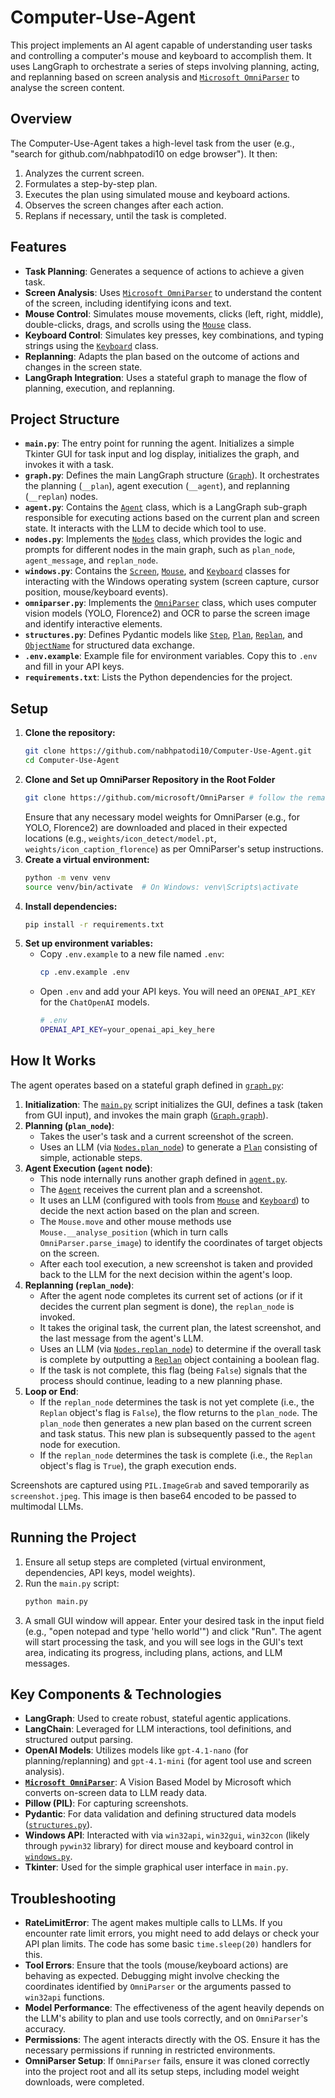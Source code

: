 # Computer-Use-Agent

This project implements an AI agent capable of understanding user tasks and controlling a computer's mouse and keyboard to accomplish them. It uses LangGraph to orchestrate a series of steps involving planning, acting, and replanning based on screen analysis and [`Microsoft OmniParser`](https://github.com/microsoft/OmniParser) to analyse the screen content.

## Overview

The Computer-Use-Agent takes a high-level task from the user (e.g., "search for github.com/nabhpatodi10 on edge browser"). It then:
1.  Analyzes the current screen.
2.  Formulates a step-by-step plan.
3.  Executes the plan using simulated mouse and keyboard actions.
4.  Observes the screen changes after each action.
5.  Replans if necessary, until the task is completed.

## Features

*   **Task Planning**: Generates a sequence of actions to achieve a given task.
*   **Screen Analysis**: Uses [`Microsoft OmniParser`](https://github.com/microsoft/OmniParser) to understand the content of the screen, including identifying icons and text.
*   **Mouse Control**: Simulates mouse movements, clicks (left, right, middle), double-clicks, drags, and scrolls using the [`Mouse`](./windows.py) class.
*   **Keyboard Control**: Simulates key presses, key combinations, and typing strings using the [`Keyboard`](./windows.py) class.
*   **Replanning**: Adapts the plan based on the outcome of actions and changes in the screen state.
*   **LangGraph Integration**: Uses a stateful graph to manage the flow of planning, execution, and replanning.

## Project Structure

*   **`main.py`**: The entry point for running the agent. Initializes a simple Tkinter GUI for task input and log display, initializes the graph, and invokes it with a task.
*   **`graph.py`**: Defines the main LangGraph structure ([`Graph`](./graph.py)). It orchestrates the planning (`__plan`), agent execution (`__agent`), and replanning (`__replan`) nodes.
*   **`agent.py`**: Contains the [`Agent`](./agent.py) class, which is a LangGraph sub-graph responsible for executing actions based on the current plan and screen state. It interacts with the LLM to decide which tool to use.
*   **`nodes.py`**: Implements the [`Nodes`](./nodes.py) class, which provides the logic and prompts for different nodes in the main graph, such as `plan_node`, `agent_message`, and `replan_node`.
*   **`windows.py`**: Contains the [`Screen`](./windows.py), [`Mouse`](./windows.py), and [`Keyboard`](./windows.py) classes for interacting with the Windows operating system (screen capture, cursor position, mouse/keyboard events).
*   **`omniparser.py`**: Implements the [`OmniParser`](./omniparser.py) class, which uses computer vision models (YOLO, Florence2) and OCR to parse the screen image and identify interactive elements.
*   **`structures.py`**: Defines Pydantic models like [`Step`](./structures.py), [`Plan`](./structures.py), [`Replan`](./structures.py), and [`ObjectName`](./structures.py) for structured data exchange.
*   **`.env.example`**: Example file for environment variables. Copy this to `.env` and fill in your API keys.
*   **`requirements.txt`**: Lists the Python dependencies for the project.

## Setup

1.  **Clone the repository:**
    ```bash
    git clone https://github.com/nabhpatodi10/Computer-Use-Agent.git
    cd Computer-Use-Agent
    ```
2.  **Clone and Set up OmniParser Repository in the Root Folder**
    ```bash
    git clone https://github.com/microsoft/OmniParser # follow the remaining steps from the OmniParser Repository
    ```
    Ensure that any necessary model weights for OmniParser (e.g., for YOLO, Florence2) are downloaded and placed in their expected locations (e.g., `weights/icon_detect/model.pt`, `weights/icon_caption_florence`) as per OmniParser's setup instructions.
3.  **Create a virtual environment:**
    ```bash
    python -m venv venv
    source venv/bin/activate  # On Windows: venv\Scripts\activate
    ```
4.  **Install dependencies:**
    ```bash
    pip install -r requirements.txt
    ```
5.  **Set up environment variables:**
    *   Copy `.env.example` to a new file named `.env`:
        ```bash
        cp .env.example .env
        ```
    *   Open `.env` and add your API keys. You will need an `OPENAI_API_KEY` for the `ChatOpenAI` models.
        ```bash
        # .env
        OPENAI_API_KEY=your_openai_api_key_here
        ```

## How It Works

The agent operates based on a stateful graph defined in [`graph.py`](./graph.py):

1.  **Initialization**: The [`main.py`](./main.py) script initializes the GUI, defines a task (taken from GUI input), and invokes the main graph ([`Graph.graph`](./graph.py)).
2.  **Planning (`plan_node`)**:
    *   Takes the user's task and a current screenshot of the screen.
    *   Uses an LLM (via [`Nodes.plan_node`](./nodes.py)) to generate a [`Plan`](./structures.py) consisting of simple, actionable steps.
3.  **Agent Execution (`agent` node)**:
    *   This node internally runs another graph defined in [`agent.py`](./agent.py).
    *   The [`Agent`](./agent.py) receives the current plan and a screenshot.
    *   It uses an LLM (configured with tools from [`Mouse`](./windows.py) and [`Keyboard`](./windows.py)) to decide the next action based on the plan and screen.
    *   The `Mouse.move` and other mouse methods use `Mouse.__analyse_position` (which in turn calls `OmniParser.parse_image`) to identify the coordinates of target objects on the screen.
    *   After each tool execution, a new screenshot is taken and provided back to the LLM for the next decision within the agent's loop.
4.  **Replanning (`replan_node`)**:
    *   After the agent node completes its current set of actions (or if it decides the current plan segment is done), the `replan_node` is invoked.
    *   It takes the original task, the current plan, the latest screenshot, and the last message from the agent's LLM.
    *   Uses an LLM (via [`Nodes.replan_node`](./nodes.py)) to determine if the overall task is complete by outputting a [`Replan`](./structures.py) object containing a boolean flag.
    *   If the task is not complete, this flag (being `False`) signals that the process should continue, leading to a new planning phase.
5.  **Loop or End**:
    *   If the `replan_node` determines the task is not yet complete (i.e., the `Replan` object's flag is `False`), the flow returns to the `plan_node`. The `plan_node` then generates a new plan based on the current screen and task status. This new plan is subsequently passed to the `agent` node for execution.
    *   If the `replan_node` determines the task is complete (i.e., the `Replan` object's flag is `True`), the graph execution ends.

Screenshots are captured using `PIL.ImageGrab` and saved temporarily as `screenshot.jpeg`. This image is then base64 encoded to be passed to multimodal LLMs.

## Running the Project

1.  Ensure all setup steps are completed (virtual environment, dependencies, API keys, model weights).
2.  Run the `main.py` script:
    ```bash
    python main.py
    ```
3.  A small GUI window will appear. Enter your desired task in the input field (e.g., "open notepad and type 'hello world'") and click "Run".
    The agent will start processing the task, and you will see logs in the GUI's text area, indicating its progress, including plans, actions, and LLM messages.

## Key Components & Technologies

*   **LangGraph**: Used to create robust, stateful agentic applications.
*   **LangChain**: Leveraged for LLM interactions, tool definitions, and structured output parsing.
*   **OpenAI Models**: Utilizes models like `gpt-4.1-nano` (for planning/replanning) and `gpt-4.1-mini` (for agent tool use and screen analysis).
*   **[`Microsoft OmniParser`](https://github.com/microsoft/OmniParser)**: A Vision Based Model by Microsoft which converts on-screen data to LLM ready data.
*   **Pillow (PIL)**: For capturing screenshots.
*   **Pydantic**: For data validation and defining structured data models ([`structures.py`](./structures.py)).
*   **Windows API**: Interacted with via `win32api`, `win32gui`, `win32con` (likely through `pywin32` library) for direct mouse and keyboard control in [`windows.py`](./windows.py).
*   **Tkinter**: Used for the simple graphical user interface in `main.py`.

## Troubleshooting

*   **RateLimitError**: The agent makes multiple calls to LLMs. If you encounter rate limit errors, you might need to add delays or check your API plan limits. The code has some basic `time.sleep(20)` handlers for this.
*   **Tool Errors**: Ensure that the tools (mouse/keyboard actions) are behaving as expected. Debugging might involve checking the coordinates identified by `OmniParser` or the arguments passed to `win32api` functions.
*   **Model Performance**: The effectiveness of the agent heavily depends on the LLM's ability to plan and use tools correctly, and on `OmniParser`'s accuracy.
*   **Permissions**: The agent interacts directly with the OS. Ensure it has the necessary permissions if running in restricted environments.
*   **OmniParser Setup**: If `OmniParser` fails, ensure it was cloned correctly into the project root and all its setup steps, including model weight downloads, were completed.
